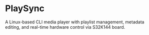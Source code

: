 # PlaySync
A Linux-based CLI media player with playlist management, metadata editing, and real-time hardware control via S32K144 board.

